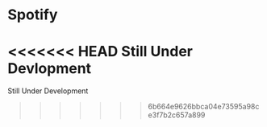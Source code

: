 # Spotify
<<<<<<< HEAD
Still Under Devlopment
=======
Still Under Development
>>>>>>> 6b664e9626bbca04e73595a98ce3f7b2c657a899
